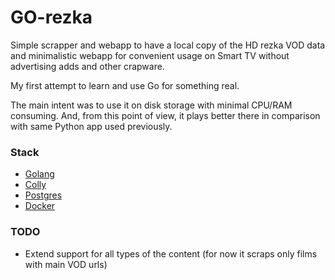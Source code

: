 # GO-rezka

Simple scrapper and webapp to have a local copy of the HD rezka VOD data and minimalistic webapp 
for convenient usage on Smart TV without advertising adds and other crapware.

My first attempt to learn and use Go for something real.

The main intent was to use it on disk storage with minimal CPU/RAM consuming.
And, from this point of view, it plays better there in comparison with same Python app used previously.    

### Stack

- [Golang](https://golang.org/)
- [Colly](http://go-colly.org/)
- [Postgres](https://www.postgresql.org/)
- [Docker](https://www.docker.com/)

### TODO

- Extend support for all types of the content (for now it scraps only films with main VOD urls)